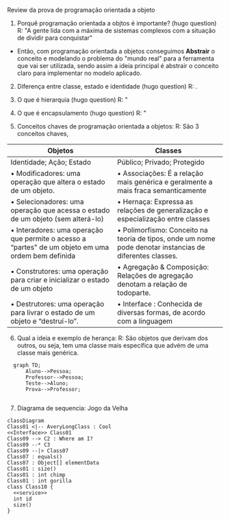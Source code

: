 Review da prova de programação orientada a objeto

1) Porquê programação orientada a objtos é importante? (hugo question)
R: "A gente lida com a máxima de sistemas complexos com a situação de dividir para conquistar"
  - Então, com programação orientada a objetos conseguimos **Abstrair** o conceito e modelando o problema do "mundo real" para a ferramenta que vai ser utilizada, sendo assim a ideia principal é abstrair o conceito claro para implementar no modelo aplicado.  

2) Diferença entre classe, estado e identidade (hugo question)
R: .

3) O que é hierarquia (hugo question)
R: " 

4) O que é encapsulamento (hugo question)
R: " 

5) Conceitos chaves de programação orientada a objetos:
R: São 3 conceitos chaves, 

| Objetos | Classes |
| ------------- | ------------- |
| Identidade; Ação; Estado  | Público; Privado; Protegido  |
| • Modificadores: uma operação que altera o estado de um objeto. | • Associações: É a relação mais genérica e geralmente a mais fraca semanticamente 
• Selecionadores: uma operação que acessa o estado de um objeto (sem alterá-lo) | • Hernaça: Expressa as relações de generalização e especialização entre classes
• Interadores: uma operação que permite o acesso a “partes" de um objeto em uma ordem bem definida | • Polimorfismo: Conceito na teoria de tipos, onde um nome pode denotar instancias de diferentes classes.
• Construtores: uma operação para criar e inicializar o estado de um objeto | • Agregação & Composição: Relações de agregação denotam a relação de todoparte. 
• Destrutores: uma operação para livrar o estado de um objeto e “destruí-lo”. | • Interface : Conhecida de diversas formas, de acordo com a linguagem


6) Qual a ideia e exemplo de herança:
R: São objetos que derivam dos outros, ou seja, tem uma classe mais específica que advém de uma classe mais genérica.

```mermaid
  graph TD;
      Aluno-->Pessoa;
      Professor-->Pessoa;
      Teste-->Aluno;
      Prova-->Professor;
     
```

7) Diagrama de sequencia: Jogo da Velha
```
classDiagram
Class01 <|-- AveryLongClass : Cool
<<Interface>> Class01
Class09 --> C2 : Where am I?
Class09 --* C3
Class09 --|> Class07
Class07 : equals()
Class07 : Object[] elementData
Class01 : size()
Class01 : int chimp
Class01 : int gorilla
class Class10 {
  <<service>>
  int id
  size()
}
```


